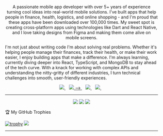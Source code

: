 <h1 align='center'></h1>
<p align='center'>
A passionate mobile app developer with over 5+ years of experience turning cool ideas into real-world mobile solutions. I've built apps that help people in finance, health, logistics, and online shopping - and I'm proud that these apps have been downloaded over 100,000 times. My sweet spot is creating cross-platform apps using technologies like Dart and React Native, and I love taking designs from Figma and making them come alive on mobile screens. 

I'm not just about writing code I'm about solving real problems. Whether it's helping people manage their finances, track their health, or make their work easier, I enjoy building apps that make a difference. I'm always learning, currently diving deeper into React, TypeScript, and MongoDB to stay ahead of the tech curve. With a knack for working with complex APIs and understanding the nitty-gritty of different industries, I turn technical challenges into smooth, user-friendly experiences.
</p>
<p align='center'>
<p align="center" width="50%" height="50%">
</p>
<p align="center">
 <a href="https://wa.me/2347012053471?text=Hello Henry I need you for a gig">
  <img src="https://img.shields.io/badge/WHATSAPP-%2325D366.svg?&style=for-the-badge&logo=whatsapp&logoColor=white" /> 
</a>&nbsp;&nbsp;
 <a href="https://twitter.com/henry_dykee">
  <img src="https://img.shields.io/badge/twitter-%231DA1F2.svg?&style=for-the-badge&logo=twitter&logoColor=white" /> -->
 </a>&nbsp;&nbsp;
<a href="https://www.linkedin.com/in/ugochukwu-dike-33027b175/">
  <img src="https://img.shields.io/badge/linkedin-%230077B5.svg?&style=for-the-badge&logo=linkedin&logoColor=white" />
</a>&nbsp;&nbsp;
<a href="mailto:dykeehenry@gmail.com">
  <img src="https://img.shields.io/badge/email me-%23D14836.svg?&style=for-the-badge&logo=gmail&logoColor=white" />
</a>&nbsp;&nbsp;
<hr>
</p>
<p align="center">
  <img src ="https://github-readme-stats.vercel.app/api?username=Henrydykee&show_icons=true&count_private=true&theme=darcula&hide_border=true&hide=issues,contribs&bg_color=00000000">
  <img src ="https://github-readme-stats.vercel.app/api/top-langs/?username=Henrydykee&layout=compact&hide_border=true&theme=darcula&bg_color=00000000&langs_count=6">
  <img src ="https://github-readme-streak-stats.herokuapp.com?user=Henrydykee&theme=darcula&hide_border=true&background=FFFFFF00">
</p>
 🏆 My GitHub Trophies
 
[![trophy](https://github-profile-trophy.vercel.app/?username=Henrydykee&theme=onedark&margin-w=15&margin-h=15)](https://www.buymeacoffee.com/pantani)
 <img src="https://github-readme-activity-graph.vercel.app/graph?username=Henrydykee&theme=xcode&hide_border=true" />

<hr>
